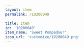 ```yaml
---
layout: item
permalink: /10200049

title: Item
id: '10200049'
item_name: 'Sweet Pompadour'
icon_url: 'customize/10200049.png'
---
```

